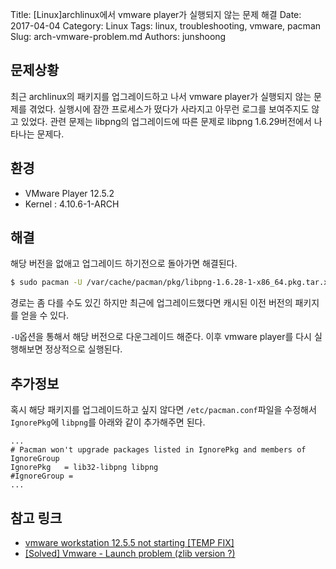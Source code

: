 Title: [Linux]archlinux에서 vmware player가 실행되지 않는 문제 해결
Date: 2017-04-04
Category: Linux
Tags: linux, troubleshooting, vmware, pacman
Slug: arch-vmware-problem.md
Authors: junshoong


## 문제상황

최근 archlinux의 패키지를 업그레이드하고 나서 vmware player가 실행되지 않는 문제를 겪었다. 실행시에 잠깐 프로세스가 떴다가 사라지고 아무런 로그를 보여주지도 않고 있었다. 관련 문제는 libpng의 업그레이드에 따른 문제로 libpng 1.6.29버전에서 나타나는 문제다.



## 환경

- VMware Player 12.5.2
- Kernel : 4.10.6-1-ARCH



## 해결

 해당 버전을 없애고 업그레이드 하기전으로 돌아가면 해결된다.

```bash
$ sudo pacman -U /var/cache/pacman/pkg/libpng-1.6.28-1-x86_64.pkg.tar.xz
```

경로는 좀 다를 수도 있긴 하지만 최근에 업그레이드했다면 캐시된 이전 버전의 패키지를 얻을 수 있다.

`-U`옵션을 통해서 해당 버전으로 다운그레이드 해준다. 이후 vmware player를 다시 실행해보면 정상적으로 실행된다. 



## 추가정보

혹시 해당 패키지를 업그레이드하고 싶지 않다면 `/etc/pacman.conf`파일을 수정해서 `IgnorePkg`에 `libpng`를 아래와 같이 추가해주면 된다.

```shell
...
# Pacman won't upgrade packages listed in IgnorePkg and members of IgnoreGroup
IgnorePkg   = lib32-libpng libpng
#IgnoreGroup =
...
```



## 참고 링크

- [vmware workstation 12.5.5 not starting [TEMP FIX]](https://bbs.archlinux.org/viewtopic.php?id=224667)
- [[Solved] Vmware - Launch problem (zlib version ?)](https://bbs.archlinux.org/viewtopic.php?id=224680)

